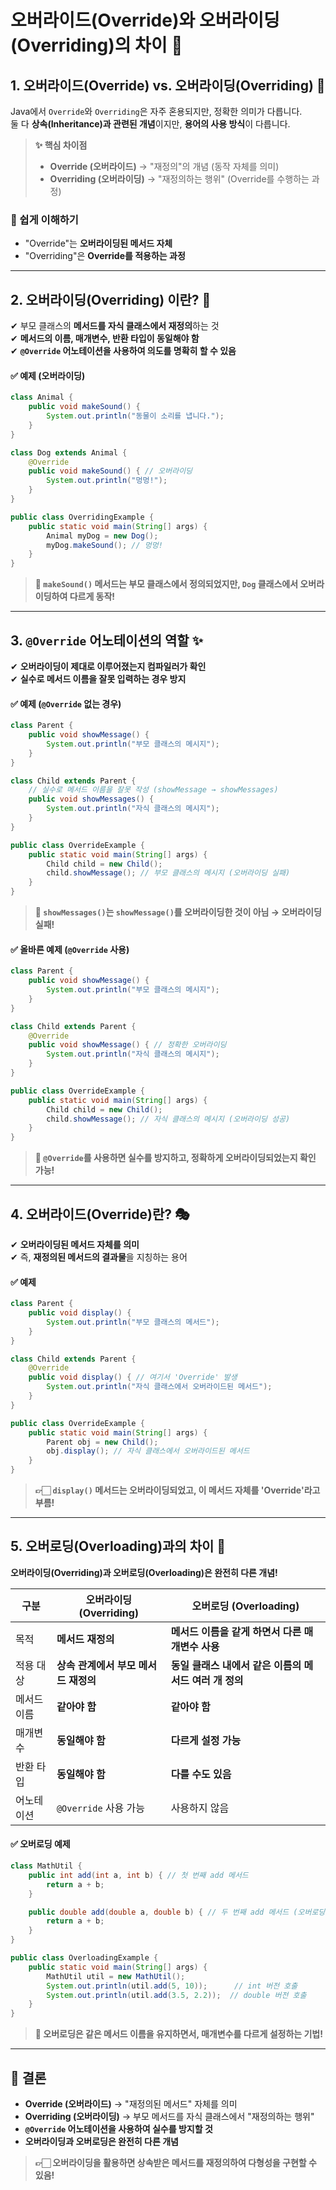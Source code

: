 # 오버라이드(Override)와 오버라이딩(Overriding)의 차이 🚀

## 1. 오버라이드(Override) vs. 오버라이딩(Overriding) 🤔

Java에서 `Override`와 `Overriding`은 자주 혼용되지만, 정확한 의미가 다릅니다.  
둘 다 **상속(Inheritance)과 관련된 개념**이지만, **용어의 사용 방식**이 다릅니다.

> **✨ 핵심 차이점**
> - **Override (오버라이드)** → "재정의"의 개념 (동작 자체를 의미)
> - **Overriding (오버라이딩)** → "재정의하는 행위" (Override를 수행하는 과정)

### 📌 쉽게 이해하기
- "Override"는 **오버라이딩된 메서드 자체**
- "Overriding"은 **Override를 적용하는 과정**

---

## 2. 오버라이딩(Overriding) 이란? 🔄

✔ 부모 클래스의 **메서드를 자식 클래스에서 재정의**하는 것  
✔ **메서드의 이름, 매개변수, 반환 타입이 동일해야 함**  
✔ **`@Override` 어노테이션을 사용하여 의도를 명확히 할 수 있음**

#### ✅ 예제 (오버라이딩)
```java
class Animal {
    public void makeSound() {
        System.out.println("동물이 소리를 냅니다.");
    }
}

class Dog extends Animal {
    @Override
    public void makeSound() { // 오버라이딩
        System.out.println("멍멍!");
    }
}

public class OverridingExample {
    public static void main(String[] args) {
        Animal myDog = new Dog();
        myDog.makeSound(); // 멍멍!
    }
}
```
> **📌 `makeSound()` 메서드는 부모 클래스에서 정의되었지만, `Dog` 클래스에서 오버라이딩하여 다르게 동작!**

---

## 3. `@Override` 어노테이션의 역할 ✨

✔ **오버라이딩이 제대로 이루어졌는지 컴파일러가 확인**  
✔ **실수로 메서드 이름을 잘못 입력하는 경우 방지**

#### ✅ 예제 (`@Override` 없는 경우)
```java
class Parent {
    public void showMessage() {
        System.out.println("부모 클래스의 메시지");
    }
}

class Child extends Parent {
    // 실수로 메서드 이름을 잘못 작성 (showMessage → showMessages)
    public void showMessages() {
        System.out.println("자식 클래스의 메시지");
    }
}

public class OverrideExample {
    public static void main(String[] args) {
        Child child = new Child();
        child.showMessage(); // 부모 클래스의 메시지 (오버라이딩 실패)
    }
}
```
> **🛑 `showMessages()`는 `showMessage()`를 오버라이딩한 것이 아님 → 오버라이딩 실패!**

#### ✅ 올바른 예제 (`@Override` 사용)
```java
class Parent {
    public void showMessage() {
        System.out.println("부모 클래스의 메시지");
    }
}

class Child extends Parent {
    @Override
    public void showMessage() { // 정확한 오버라이딩
        System.out.println("자식 클래스의 메시지");
    }
}

public class OverrideExample {
    public static void main(String[] args) {
        Child child = new Child();
        child.showMessage(); // 자식 클래스의 메시지 (오버라이딩 성공)
    }
}
```
> **📌 `@Override`를 사용하면 실수를 방지하고, 정확하게 오버라이딩되었는지 확인 가능!**

---

## 4. 오버라이드(Override)란? 🎭

✔ **오버라이딩된 메서드 자체를 의미**  
✔ 즉, **재정의된 메서드의 결과물**을 지칭하는 용어

#### ✅ 예제
```java
class Parent {
    public void display() {
        System.out.println("부모 클래스의 메서드");
    }
}

class Child extends Parent {
    @Override
    public void display() { // 여기서 'Override' 발생
        System.out.println("자식 클래스에서 오버라이드된 메서드");
    }
}

public class OverrideExample {
    public static void main(String[] args) {
        Parent obj = new Child();
        obj.display(); // 자식 클래스에서 오버라이드된 메서드
    }
}
```
> **👉🏻 `display()` 메서드는 오버라이딩되었고, 이 메서드 자체를 'Override'라고 부름!**

---

## 5. 오버로딩(Overloading)과의 차이 🚨

**오버라이딩(Overriding)과 오버로딩(Overloading)은 완전히 다른 개념!**

| 구분 | 오버라이딩 (Overriding) | 오버로딩 (Overloading) |
|------|------------------------|------------------------|
| 목적 | **메서드 재정의** | **메서드 이름을 같게 하면서 다른 매개변수 사용** |
| 적용 대상 | **상속 관계에서 부모 메서드 재정의** | **동일 클래스 내에서 같은 이름의 메서드 여러 개 정의** |
| 메서드 이름 | **같아야 함** | **같아야 함** |
| 매개변수 | **동일해야 함** | **다르게 설정 가능** |
| 반환 타입 | **동일해야 함** | **다를 수도 있음** |
| 어노테이션 | `@Override` 사용 가능 | 사용하지 않음 |

#### ✅ 오버로딩 예제
```java
class MathUtil {
    public int add(int a, int b) { // 첫 번째 add 메서드
        return a + b;
    }

    public double add(double a, double b) { // 두 번째 add 메서드 (오버로딩)
        return a + b;
    }
}

public class OverloadingExample {
    public static void main(String[] args) {
        MathUtil util = new MathUtil();
        System.out.println(util.add(5, 10));      // int 버전 호출
        System.out.println(util.add(3.5, 2.2));  // double 버전 호출
    }
}
```
> **📌 오버로딩은 같은 메서드 이름을 유지하면서, 매개변수를 다르게 설정하는 기법!**

---

## 📌 결론

- **Override (오버라이드)** → "재정의된 메서드" 자체를 의미
- **Overriding (오버라이딩)** → 부모 메서드를 자식 클래스에서 "재정의하는 행위"
- **`@Override` 어노테이션을 사용하여 실수를 방지할 것**
- **오버라이딩과 오버로딩은 완전히 다른 개념**

> **👉🏻 오버라이딩을 활용하면 상속받은 메서드를 재정의하여 다형성을 구현할 수 있음!**


